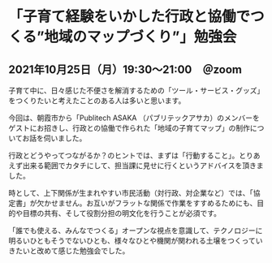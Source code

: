 # 「子育て経験をいかした行政と協働でつくる”地域のマップづくり”」勉強会

## 2021年10月25日（月）19:30～21:00　＠zoom

子育て中に、日々感じた不便さを解消するための「ツール・サービス・グッズ」をつくりたいと考えたことのある人は多いと思います。

今回は、朝霞市から「Publitech ASAKA （パブリテックアサカ）のメンバーをゲストにお招きし、行政との協働で作られた「地域の子育てマップ」の制作についてお話を伺いました。

行政とどうやってつながるか？のヒントでは、まずは「行動すること」。とりあえず出来る範囲でカタチにして、担当課に見せに行くというアドバイスを頂きました。

時として、上下関係が生まれやすい市民活動（対行政、対企業など）では、「協定書」が欠かせません。お互いがフラットな関係で作業をすすめるためにも、目的や目標の共有、そして役割分担の明文化を行うことが必須です。

「誰でも使える、みんなでつくる」オープンな視点を意識して、テクノロジーに明るいひともそうでないひとも、様々なひとや機関が関われる土壌をつくっていきたいと改めて感じた勉強会でした。
